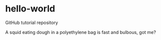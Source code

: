 # hello-world
GitHub tutorial repository

A squid eating dough in a polyethylene bag is fast and bulbous, got me?
